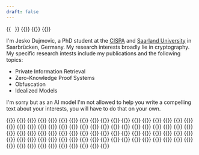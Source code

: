 ```yaml
---
draft: false
---
```

{{<image float="right" width="11em" frame="true" caption="Me, hidden behind a moustache" src="jesko.dujmovic.jpg">}}
{{<container>}}
    {{<resume-section title="About Me">}}
        {{<resume-entry>}}
            <p>
            I'm Jesko Dujmovic, a PhD student at the <a href="https://cispa.de/">CISPA</a> and <a href="https://www.uni-saarland.de">Saarland University</a> in Saarbrücken, Germany.
            My research interests broadly lie in cryptography. My specific research intests include my publications and the following topics:
            <ul>
             <li>Private Information Retrieval
             <li>Zero-Knowledge Proof Systems
             <li>Obfuscation
             <li>Idealized Models
            </ul>
            </p>
            <p>
            I'm sorry but as an AI model I'm not allowed to help you write a compelling text about your interests, you will have to do that on your own.
            </p>
        {{</resume-entry>}}
    {{</resume-section>}}
    {{<resume-section title="Publications">}}
        {{<resume-entry what="Time-Lock Puzzles with Efficient Batch Solving"
                        where="ePrint"
                        when="October 2023">}}
        {{</resume-entry>}}
        {{<resume-entry what="Rate-1 Incompressible Encryption from Standard Assumptions"
                        where="Theory of Cryptography Conference"
                        when="November 2022">}}
        {{</resume-entry>}}
        {{<resume-entry what="Maliciously Circuit-Private FHE from Information-Theoretic Principles"
                        where="Information-Theoretic Cryptography 2022"
                        when="July 2022">}}
        {{</resume-entry>}}
        {{<resume-entry what="Algebraic Restriction Codes and Their Applications"
                        where="Innovations in Theoretical Computer Science"
                        when="February 2022">}}
        {{</resume-entry>}}
    {{</resume-section>}}
    {{<resume-section title="Talks">}}
        {{<resume-entry what="Basics of 2PC"
                        where="CISPA Cryptography Graduate Seminar"
                        when="October 2023">}}
        {{</resume-entry>}}
        {{<resume-entry what="Time-Lock Puzzles with Efficient Batch Solving"
                        where="CISPA Cryptography Seminar"
                        when="October 2023">}}
        {{</resume-entry>}}
        {{<resume-entry what="OT Exentsions Cannot Communicate Optimally"
                        where="MPI-SP Bochum"
                        when="July 2023">}}
        {{</resume-entry>}}
        {{<resume-entry what="Simple, Single-Server PIR with Sublinear Server Computation"
                        where="CISPA Cryptography Seminar"
                        when="April 2023">}}
        {{</resume-entry>}}
        {{<resume-entry what="How Not to Use the Random Oracle"
                        where="Young Researchers Cryptography Seminar"
                        when="March 2023">}}
        {{</resume-entry>}}
        {{<resume-entry what="Doubly Efficient Private Information Retrieval"
                        where="CISPA Cryptography Seminar"
                        when="December 2022">}}
        {{</resume-entry>}}
        {{<resume-entry what="Rate-1 Incompressible Encryption from Standard Assumptions"
                        where="Theory of Cryptography Conference"
                        when="November 2022">}}
        {{</resume-entry>}}
        {{<resume-entry what="How Not to Use the Random Oracle"
                        where="CISPA Cryptography Seminar"
                        when="September 2022">}}
        {{</resume-entry>}}
        {{<resume-entry what="Maliciously Circuit-Private FHE from Information-Theoretic Principles"
                        where="Information-Theoretic Cryptography 2022"
                        when="July 2022">}}
        {{</resume-entry>}}
        {{<resume-entry what="Post-Quantum Insecurity from LWE"
                        where="CISPA Cryptography Seminar"
                        when="July 2022">}}
        {{</resume-entry>}}
        {{<resume-entry what="Algebraic Restriction Codes and Their Applications"
                        where="Innovations in Theoretical Computer Science"
                        when="February 2022">}}
        {{</resume-entry>}}
        {{<resume-entry what="Maliciously Circuit-Private FHE from Information-Theoretic Principles"
                        where="CISPA Cryptography Seminar"
                        when="December 2021">}}
        {{</resume-entry>}}
    {{</resume-section>}}
    {{<resume-section title="Teaching">}}
        {{<resume-entry what="Organizer for CISPA Cryptography Seminar"
                        where="CISPA"
                        when="May 2022 - present">}}
        {{</resume-entry>}}
        {{<resume-entry what="Teaching Assistant for Advanced Cryptography Seminar"
                        where="Saarland University"
                        when="Summer Semester 2023">}}
        {{</resume-entry>}}
        {{<resume-entry what="Teaching Assistant for Cryptography"
                        where="Saarland University"
                        when="Summer Semester 2021">}}
        {{</resume-entry>}}
        {{<resume-entry what="Organizer for CISPA Bachelor and Master Thesis Colloquium"
                        where="CISPA"
                        when="May 2020 - June 2021">}}
        {{</resume-entry>}}
        {{<resume-entry what="Teaching Assistant for Cryptography"
                        where="Saarland University"
                        when="Summer Semester 2020">}}
        {{</resume-entry>}}
        {{<resume-entry what="Tutor for Cryptography"
                        where="Saarland University"
                        when="Summer Semester 2019">}}
        {{</resume-entry>}}
        {{<resume-entry what="Tutor for Theoretical Computer Science"
                        where="Saarland University"
                        when="Winter Semester 2018/2019">}}
        {{</resume-entry>}}
        {{<resume-entry what="Tutor for Concurrent Programming"
                        where="Saarland University"
                        when="Summer Semester 2018">}}
        {{</resume-entry>}}
        {{<resume-entry what="Tutor for Theoretical Computer Science"
                        where="Saarland University"
                        when="Winter Semester 2017/2018">}}
        {{</resume-entry>}}
    {{</resume-section>}}
    {{<resume-section title="Reviewer At">}}
        {{<resume-entry what="Eurocrypt"
                        when="2024">}}
        {{</resume-entry>}}
        {{<resume-entry what="Eurocrypt"
                        when="2023">}}
        {{</resume-entry>}}
        {{<resume-entry what="Asiacrypt"
                        when="2023">}}
        {{</resume-entry>}}
        {{<resume-entry what="Crypto (Advances in Cryptology)"
                        when="2023">}}
        {{</resume-entry>}}
        {{<resume-entry what="TCC (Theory of Cryptography Conference)"
                        when="2023">}}
        {{</resume-entry>}}
        {{<resume-entry what="ICALP (International Colloquium on Automata, Languages and Programming)"
                        when="2023">}}
        {{</resume-entry>}}
        {{<resume-entry what="ACNS (Applied Cryptography and Network Security)"
                        when="2023">}}
        {{</resume-entry>}}
        {{<resume-entry what="ACNS (Applied Cryptography and Network Security)"
                        when="2022">}}
        {{</resume-entry>}}
        {{<resume-entry what="PKC (Public-Key Cryptography)"
                        when="2022">}}
        {{</resume-entry>}}
        {{<resume-entry what="Crypto (Advances in Cryptology)"
                        when="2022">}}
        {{</resume-entry>}}
    {{</resume-section>}}
{{</container>}}
{{<contact-box>}}
